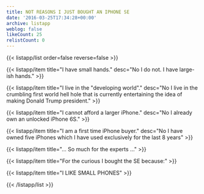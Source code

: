```yaml
---
title: NOT REASONS I JUST BOUGHT AN IPHONE SE
date: '2016-03-25T17:34:28+00:00'
archive: listapp
weblog: false
likeCount: 25
relistCount: 0
---
```



{{< listapp/list order=false reverse=false >}}

   {{< listapp/item title="I have small hands."
      desc="No I do not. I have large-ish hands." >}}

   {{< listapp/item title="I live in the \"developing world\"."
      desc="No I live in the crumbling first world hell hole that is currently entertaining the idea of making Donald Trump president." >}}

   {{< listapp/item title="I cannot afford a larger iPhone."
      desc="No I already own an unlocked iPhone 6S." >}}

   {{< listapp/item title="I am a first time iPhone buyer."
      desc="No I have owned five iPhones which I have used exclusively for the last 8 years" >}}

   {{< listapp/item title="... So much for the experts ..." >}}

   {{< listapp/item title="For the curious I bought the SE because:" >}}

   {{< listapp/item title="I LIKE SMALL PHONES" >}}

{{< /listapp/list >}}

